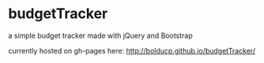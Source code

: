 # budgetTracker


a simple budget tracker made with jQuery and Bootstrap

currently hosted on gh-pages here: http://bolducp.github.io/budgetTracker/
